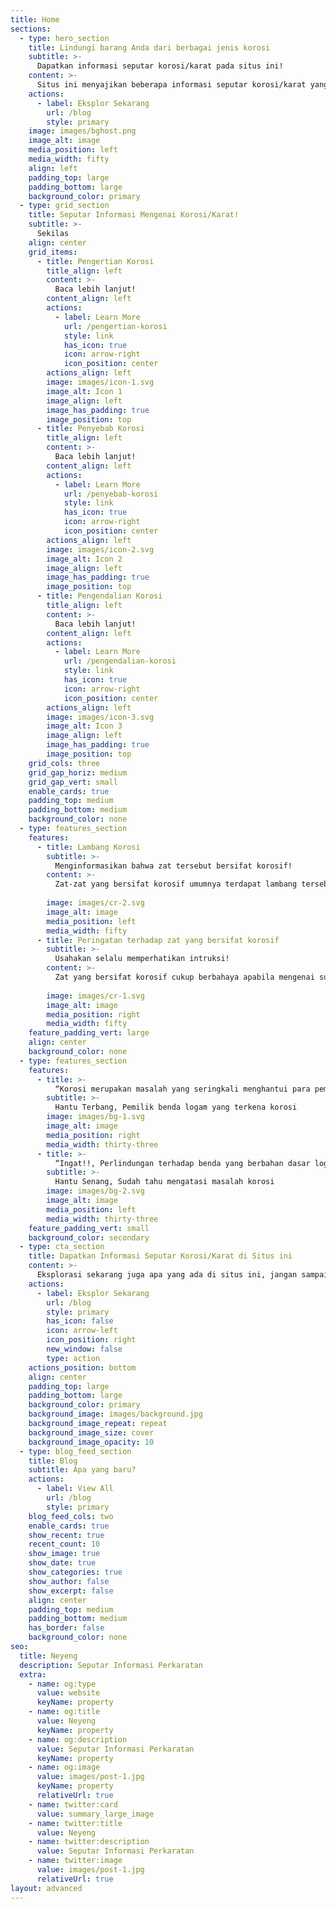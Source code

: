 ```yaml
---
title: Home
sections:
  - type: hero_section
    title: Lindungi barang Anda dari berbagai jenis korosi
    subtitle: >-
      Dapatkan informasi seputar korosi/karat pada situs ini!
    content: >-
      Situs ini menyajikan beberapa informasi seputar korosi/karat yang dapat Anda jadikan sebagai informasi tambahan. Mulai dari pengertian korosi, penyebab korosi, sampai pengendalian korosi. Semuanya bisa Anda dapatkan secara gratis! Selamat bereksplorasi :)
    actions:
      - label: Eksplor Sekarang
        url: /blog
        style: primary
    image: images/bghost.png
    image_alt: image
    media_position: left
    media_width: fifty
    align: left
    padding_top: large
    padding_bottom: large
    background_color: primary
  - type: grid_section
    title: Seputar Informasi Mengenai Korosi/Karat!
    subtitle: >-
      Sekilas
    align: center
    grid_items:
      - title: Pengertian Korosi
        title_align: left
        content: >-
          Baca lebih lanjut!
        content_align: left
        actions:
          - label: Learn More
            url: /pengertian-korosi
            style: link
            has_icon: true
            icon: arrow-right
            icon_position: center
        actions_align: left
        image: images/icon-1.svg
        image_alt: Icon 1
        image_align: left
        image_has_padding: true
        image_position: top
      - title: Penyebab Korosi
        title_align: left
        content: >-
          Baca lebih lanjut!
        content_align: left
        actions:
          - label: Learn More
            url: /penyebab-korosi
            style: link
            has_icon: true
            icon: arrow-right
            icon_position: center
        actions_align: left
        image: images/icon-2.svg
        image_alt: Icon 2
        image_align: left
        image_has_padding: true
        image_position: top
      - title: Pengendalian Korosi
        title_align: left
        content: >-
          Baca lebih lanjut!
        content_align: left
        actions:
          - label: Learn More
            url: /pengendalian-korosi
            style: link
            has_icon: true
            icon: arrow-right
            icon_position: center
        actions_align: left
        image: images/icon-3.svg
        image_alt: Icon 3
        image_align: left
        image_has_padding: true
        image_position: top
    grid_cols: three
    grid_gap_horiz: medium
    grid_gap_vert: small
    enable_cards: true
    padding_top: medium
    padding_bottom: medium
    background_color: none
  - type: features_section
    features:
      - title: Lambang Korosi
        subtitle: >-
          Menginformasikan bahwa zat tersebut bersifat korosif!
        content: >-
          Zat-zat yang bersifat korosif umumnya terdapat lambang tersebut. Ketika kita akan menggunakan zat tersebut, usahakan selalu menggunakan alat pelindung yang sesuai intruksi. 
        
        image: images/cr-2.svg
        image_alt: image
        media_position: left
        media_width: fifty
      - title: Peringatan terhadap zat yang bersifat korosif
        subtitle: >-
          Usahakan selalu memperhatikan intruksi!
        content: >-
          Zat yang bersifat korosif cukup berbahaya apabila mengenai suatu benda yang tidak tahan korosi. Selain itu juga berbahaya apabila mengenai kulit manusia secara langsung. Maka dari itu gunakanlah alat pelindung ketika berinteraksi dengan zat tersebut.
        
        image: images/cr-1.svg
        image_alt: image
        media_position: right
        media_width: fifty
    feature_padding_vert: large
    align: center
    background_color: none
  - type: features_section
    features:
      - title: >-
          “Korosi merupakan masalah yang seringkali menghantui para pemilik benda yang terbuat dari logam. Logam termasuk material yang sangat rentan terserang oleh berbagai jenis korosi.”
        subtitle: >-
          Hantu Terbang, Pemilik benda logam yang terkena korosi
        image: images/bg-1.svg
        image_alt: image
        media_position: right
        media_width: thirty-three
      - title: >-
          “Ingat!!, Perlindungan terhadap benda yang berbahan dasar logam terhadap korosi sangat penting dilakukan. Ada beragam cara yang dapat dilakukan untuk menanggulangi masalah korosi.”
        subtitle: >-
          Hantu Senang, Sudah tahu mengatasi masalah korosi
        image: images/bg-2.svg
        image_alt: image
        media_position: left
        media_width: thirty-three
    feature_padding_vert: small
    background_color: secondary
  - type: cta_section
    title: Dapatkan Informasi Seputar Korosi/Karat di Situs ini
    content: >-
      Eksplorasi sekarang juga apa yang ada di situs ini, jangan sampai terlewat. Kami harap Anda menyukainya. Semoga hari mu menyenangkan!
    actions:
      - label: Eksplor Sekarang
        url: /blog
        style: primary
        has_icon: false
        icon: arrow-left
        icon_position: right
        new_window: false
        type: action
    actions_position: bottom
    align: center
    padding_top: large
    padding_bottom: large
    background_color: primary
    background_image: images/background.jpg
    background_image_repeat: repeat
    background_image_size: cover
    background_image_opacity: 10
  - type: blog_feed_section
    title: Blog
    subtitle: Apa yang baru?
    actions:
      - label: View All
        url: /blog
        style: primary
    blog_feed_cols: two
    enable_cards: true
    show_recent: true
    recent_count: 10
    show_image: true
    show_date: true
    show_categories: true
    show_author: false
    show_excerpt: false
    align: center
    padding_top: medium
    padding_bottom: medium
    has_border: false
    background_color: none
seo:
  title: Neyeng
  description: Seputar Informasi Perkaratan
  extra:
    - name: og:type
      value: website
      keyName: property
    - name: og:title
      value: Neyeng
      keyName: property
    - name: og:description
      value: Seputar Informasi Perkaratan
      keyName: property
    - name: og:image
      value: images/post-1.jpg
      keyName: property
      relativeUrl: true
    - name: twitter:card
      value: summary_large_image
    - name: twitter:title
      value: Neyeng
    - name: twitter:description
      value: Seputar Informasi Perkaratan
    - name: twitter:image
      value: images/post-1.jpg
      relativeUrl: true
layout: advanced
---
```

